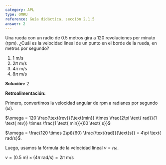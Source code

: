 ```yaml
---
category: APL
type: OMRU
reference: Guía didáctica, sección 2.1.5
answer: 2
---
```

Una rueda con un radio de 0.5 metros gira a 120 revoluciones por minuto (rpm). ¿Cuál es la velocidad lineal de un punto en el borde de la rueda, en metros por segundo?

1. 1 m/s
2. $2\pi$ m/s
3. $4\pi$ m/s
4. $8\pi$ m/s

**Solución:** 2

**Retroalimentación:** 

Primero, convertimos la velocidad angular de rpm a radianes por segundo ($\omega$).

$\omega = 120 \frac{\text{rev}}{\text{min}} \times \frac{2\pi \text{ rad}}{1 \text{ rev}} \times \frac{1 \text{ min}}{60 \text{ s}}$

$\omega = \frac{120 \times 2\pi}{60} \frac{\text{rad}}{\text{s}} = 4\pi \text{ rad/s}$.

Luego, usamos la fórmula de la velocidad lineal $v = r\omega$.

$v = (0.5 \text{ m}) \times (4\pi \text{ rad/s}) = 2\pi \text{ m/s}$
